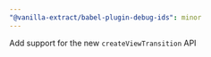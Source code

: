 ```yaml
---
"@vanilla-extract/babel-plugin-debug-ids": minor
---
```


Add support for the new `createViewTransition` API
